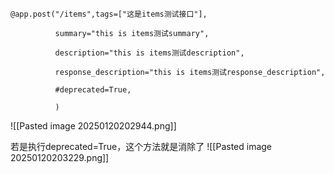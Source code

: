 ```
@app.post("/items",tags=["这是items测试接口"],

          summary="this is items测试summary",

          description="this is items测试description",

          response_description="this is items测试response_description",

          #deprecated=True,

          )
```

![[Pasted image 20250120202944.png]]

若是执行deprecated=True，这个方法就是消除了
![[Pasted image 20250120203229.png]]